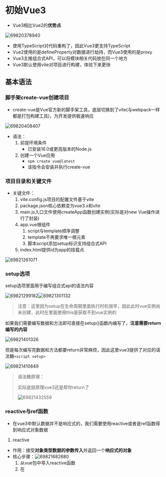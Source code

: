 # 初始Vue3

- Vue3相比Vue2的**优势点**

![69820378940](Vue3学习笔记.assets/1698203789402.png)

- 使用TypeScript对代码重构了，因此Vue3更支持TypeScript
- Vue2使用的是defineProperty对数据进行劫持，而Vue3使用的是proxy
- Vue3主推组合式API，可以将模块相关代码放在同一个地方
- Vue3默认使用vite对项目进行构建，体验下来更快



## 基本语法

### 脚手架create-vue创建项目

- create-vue是Vue官方新的脚手架工具，底层切换到了vite(与webpack一样都是打包构建工具)，为开发提供极速响应

![69820408407](Vue3学习笔记.assets/1698204084075.png)

- 语法：
  1. 前提环境条件
     - 已安装16.0或更高版本的Node.js
  2. 创建一个Vue应用
     - ``npm create vue@latest``
     - 该指令会安装并执行create-vue



### 项目目录和关键文件

- 关键文件：
  1. vite.config.js项目的配置文件基于vite
  2. package.json核心依赖变为vue3.x和vite
  3. main.js入口文件使用createApp函数创建实例(实际是对new Vue操作进行了封装)
  4. app.vue根组件
     1. script与template顺序调整
     2. template不再要求唯一根元素
     3. 脚本script添加setup标识支持组合式API
  5. index.html提供id为app的挂载点

![69821261071](Vue3学习笔记.assets/1698212610711.png)



### setup选项

setup选项里面用于编写组合式api的语法内容

![69821299182](Vue3学习笔记.assets/1698212991820.png)![69821301132](Vue3学习笔记.assets/1698213011327.png)

> 注意：这里因为setup在生命周期里面执行时机很早，因此此时vue实例尚未创建，此时在里面使用this是获取不到vue实例的



如果我们需要编写数据和方法即可直接在setup()函数内编写了，**注意需要return编写的内容**

![69821401326](Vue3学习笔记.assets/1698214013262.png)

但是每次编写完数据和方法都要return非常麻烦，因此这里vue3提供了对应的语法糖``<script setup>``

![69821410849](Vue3学习笔记.assets/1698214108492.png)

> 语法糖原理：
>
> 实际底层原理vue3还是帮你return了
>
> ![69821432559](Vue3学习笔记.assets/1698214325592.png)



### reactive与ref函数

* 在vue3中默认数据并不是响应式的，我们需要使用reactive或者是ref函数得到响应式对象数据

1. reactive

- 作用：接受**对象类型数据的参数传入**并返回一个**响应式的对象**
- 核心步骤：![69821682680](Vue3学习笔记.assets/1698216826806.png)
  1. 从vue包中导入reactive函数
  2. 在<script setup>中执行reactive函数传入类型为对象的初始值，并使用变量接收



2. ref
   - 作用：接受**简单类型或者对象类型的数据**传入并返回一个**响应式对象**
   - 核心步骤：![69821771694](Vue3学习笔记.assets/1698217716942.png)
     1. 导入ref函数
     2. 在<script setup>中执行ref函数并传入初始值，使用变量接受ref函数返回值

>实际开发中推荐使用ref函数获取响应式数据
>
>- ref参数类型支持更好但是在script中必须通过.value访问修改，因为ref函数将传入的内容封装为了一个对象
>- ref函数底层实现依赖于reactive(这一点可以在调试中得到，当ref函数参数为简单数据类型时，ref对象.value得到的就是该简单数据类型，而当ref函数参数为对象数据类型时，ref对象.value得到的是一个proxy对象即reactive函数的返回对象类型)



### 计算属性

与vue2的计算属性概念一致

- 核心语法如下：
  1. 引入computed函数![69823198161](Vue3学习笔记.assets/1698231981617.png)
  2. 调用函数computed，参数为一个回调函数![69823202877](Vue3学习笔记.assets/1698232028771.png)

> 我们在这里定义了一个计算属性 `publishedBooksMessage`。`computed()` 方法期望接收一个 getter 函数，返回值为一个**计算属性 ref**。和其他一般的 ref 类似，你可以通过 `publishedBooksMessage.value` 访问计算结果。计算属性 ref 也会在模板template中自动解包，因此在模板表达式中引用时无需添加 `.value`。

> 计算属性缓存VS方法
>
> 与Vue2一样的，计算属性可以实现的也可以使用方法实现，虽然实现看到的结果一样，但是计算属性优化的点在于**计算属性值会基于其响应式依赖被缓存**。一个计算属性仅会在其响应式依赖更新时才重新计算

#### 可写计算属性

计算属性默认是可读的，某些情况下你也可以对计算属性进行重写

- 核心语法如下：

```javascript
const fullName = computed({
  // getter
  get() {//两个函数也可以简写为箭头函数
    return 计算表达式
  },
  // setter
  set(newValue) {//newValue是修改计算属性值所赋的值
  }
})
```

> 计算属性中不应该有副作用：比如异步请求/修改DOM，这些可以用watch实现
>
> 尽量避免直接修改计算属性的值：计算属性应该是只读的，特殊情况可以配置get set



### class与style绑定

#### 绑定HTML class

- 绑定对象

我们可以给 `:class` (`v-bind:class` 的缩写) 传递一个对象来动态切换 class：

```JavaScript
<script>
    import {ref} from 'vue'
    const isActive = ref(true)
	const hasError = ref(false)
</script>    

<div
  class="static"
  :class="{ active: isActive, 'text-danger': hasError }"
></div>
//结果<div class="static active"></div>
```

上面的语法表示 `active` 是否存在取决于数据属性 `isActive` 的[真假值](https://developer.mozilla.org/en-US/docs/Glossary/Truthy)，可以看到:class也可以与原生class共存

此外，也可以将:class的属性值绑定为一个对象

```javascript
<script setup>
  import { ref } from 'vue';
  const classObject = ref({
    active: true,
    'text-danger': false
  })
</script>

<template>
  <div
    class="static"
    :class="classObject"//这里
  >我是div</div>
</template>

<style scoped>
  .active {
    color: green;
  }
  .text-danger {
    color: red;
  }
</style>
```

> 事实上，我们不一定刚好需要渲染的class依赖的data就本身是一个对象，因此更好的做法是==**:class绑定为返回对象的计算属性**==
>
> ```javascript
> const isActive = ref(true)
> const error = ref(null)
>
> const classObject = computed(() => ({
>   active: isActive.value && !error.value,
>   'text-danger': error.value && error.value.type === 'fatal'
> }))
>
> <div :class="classObject"></div>
> ```

- 绑定数组






### watch函数

- 作用：侦听**一个或多个数据**的变化，数据变化时执行回调函数
- 同样拥有两个额外参数：1.immediate(立即执行) 2.deep(深度监听)
- 语法：
  1. 导入watch函数
  2. 执行watch函数传入要监听的响应式数据==(**ref对象**)==和回调函数![69829013413](Vue3学习笔记.assets/1698290134131.png)
  3. 此外还可以监听多个数据![69829018181](Vue3学习笔记.assets/1698290181815.png)

#### immediate与deep

- immediate：在监听器创建时立即触发回调，响应式数据变化后继续执行回调
- deep：当ref(复杂类型)时，监视内部数据的变化(复杂类型即对象)
- 语法：
  - ![69829161153](Vue3学习笔记.assets/1698291611530.png)



#### 精确侦听对象某个属性

- 语法：
- ![69829169930](Vue3学习笔记.assets/1698291699301.png)

### 生命周期API(选项式VS组合式)

![69829305829](Vue3学习笔记.assets/1698293058294.png)

- 注意：原先的beforeDestory和destoryed被替换为了onBeforeUnmount和onUnmounted，
- 且原先需要写在beforeCreate/created中的内容现在直接写在setup里即可
- 语法：
  1. 导入对应函数![69829333443](Vue3学习笔记.assets/1698293334439.png)
  2. 调用![69829335820](Vue3学习笔记.assets/1698293358204.png)

> 写成函数的调用方式后，可以调用多次，并不会冲突，而是按照顺序依次执行



### 组合式API下的父传子

- 基本思想：
  1. 父组件给子组件绑定属性
  2. 子组件内部通过props选项接收
- 注意这里如果需要再script标签内使用父组件传入的参数的话需要接收defineProps的返回值，而在模板里可以直接使用

![69831892786](Vue3学习笔记.assets/1698318927869.png)

上图例子中因为传递的是静态属性因此不用使用v-bind即没有冒号，而如果传递变量才要冒号

> defineProps原理：就是编译阶段的一个标识，实际编译器解析时，遇到后会进行编译转换![69831907124](Vue3学习笔记.assets/1698319071249.png)



### 组合式API下的子传父

- 基本思想：
  1. 父组件中给子组件标签通过@绑定事件
  2. 子组件中通过emit方法触发时间事件

![69831955595](Vue3学习笔记.assets/1698319555956.png)

与vue2不同的是这里的emit定义的方法都需要使用defineEmits进行声明后再使用，此外这里没有this.$emit的原因也是setup没有this指针的原因





### 模板引用

即获取DOM元素/组件对象，在Vue2中我们使用的是ref标识this.$refs获取

在Vue3则不是这样

- 语法：
  1. 使用ref函数生成一个ref对象
  2. 通过ref标识绑定ref对象到标签

![69831989292](Vue3学习笔记.assets/1698319892922.png)

> 需要注意的是获取模板引用的时机==一定要等待组件挂载完毕后==







#### defineExpose

实际上我们有时候会使用ref模板引用去获取组件对象，并且获取组件对象中的属性或方法

此时使用ref获取到组件对象后实际上是无法直接得到组件的属性/方法的

**需要再组件中将想要暴露的属性/方法进行暴露后才可以得到**

![69832102612](Vue3学习笔记.assets/1698321026124.png)





### provide与inject

有时候我们会有跨层级组件传递的需求，例如爷爷组件向孙子组件传递消息

此时使用provide与inject可以很好地实现

- 语法：
  1. 顶层组件通过provide函数提供数据
  2. 底层组件通过inject函数获取数据

![69832378963](Vue3学习笔记.assets/1698323789633.png)

> 如果想实现底层组件修改顶层组件数据，那么可以通过顶层组件传递一个方法给底层组件来实现





### Vue3.3新特性-defineOptions

- 背景：在使用<script setup>之前我们可以很轻松地就定义props、emits、name等与setup函数平级的属性，但是使用<script setup>之后script的内容就被setup函数充满了，因此难以添加平级属性

![69832440264](Vue3学习笔记.assets/1698324402646.png)

![69832442713](Vue3学习笔记.assets/1698324427130.png)





### Vue3新特性-defineModel

在Vue3中，自定义组件上使用v-model，相当于传递应该modelValue属性，同时触发update:modelValue事件(不再是Vue2里的:value属性和@input事件了)![69838984535](Vue3学习笔记.assets/1698389845357.png)

因此在没有使用defineModel之前，我们使用v-model实现父子组件双向绑定需要这样

![69839041073](Vue3学习笔记.assets/1698390410731.png)

![69839052066](Vue3学习笔记.assets/1698390520667.png)

这样做十分复杂，但是使用defineModel即可简单操作

* 语法如下：

![69839068798](Vue3学习笔记.assets/1698390687983.png)

![69839070596](Vue3学习笔记.assets/1698390705965.png)

直接修改modelValue的值即可反馈到父组件中

不过这样有点子组件直接修改父组件数据的味道~

![69839079118](Vue3学习笔记.assets/1698390791180.png)



### 异步组件

在大型项目中，我们可能需要拆分应用为更小的块，并仅在需要时再从服务器加载相关组件。Vue 提供了 [`defineAsyncComponent`](https://cn.vuejs.org/api/general.html#defineasynccomponent) 方法来实现此功能：

```JavaScript
import { defineAsyncComponent } from 'vue'

const AsyncComp = defineAsyncComponent(() => {
  return new Promise((resolve, reject) => {
    // ...从服务器获取组件
    resolve(/* 获取到的组件 */)
  })
})
// ... 像使用其他一般组件一样使用 `AsyncComp`
```

如你所见，`defineAsyncComponent` 方法接收一个返回 Promise 的加载函数。这个 Promise 的 `resolve` 回调方法应该在从服务器获得组件定义时调用。你也可以调用 `reject(reason)` 表明加载失败。

[ES 模块动态导入](https://developer.mozilla.org/en-US/docs/Web/JavaScript/Reference/Operators/import)也会返回一个 Promise，所以多数情况下我们会将它和 `defineAsyncComponent` 搭配使用。类似 Vite 和 Webpack 这样的构建工具也支持此语法 (并且会将它们作为打包时的代码分割点)，因此我们也可以用它来导入 Vue 单文件组件：

```JavaScript
import { defineAsyncComponent } from 'vue'

const AsyncComp = defineAsyncComponent(() =>
  import('./components/MyComponent.vue')
)
```

最后得到的 `AsyncComp` 是一个外层包装过的组件，仅在页面需要它渲染时才会调用加载内部实际组件的函数。它会将接收到的 props 和插槽传给内部组件，所以你可以使用这个异步的包装组件无缝地替换原始组件，同时实现延迟加载。

与普通组件一样，异步组件可以使用 `app.component()` [全局注册](https://cn.vuejs.org/guide/components/registration.html#global-registration)：

```JavaScript
app.component('MyComponent', defineAsyncComponent(() =>
  import('./components/MyComponent.vue')
))
```

也可以直接在父组件中直接定义它们：

```JavaScript
<script setup>
import { defineAsyncComponent } from 'vue'

const AdminPage = defineAsyncComponent(() =>
  import('./components/AdminPageComponent.vue')
)
</script>

<template>
  <AdminPage />
</template>
```

> 异步操作不可避免地会涉及到加载和错误状态，因此 `defineAsyncComponent()` 也支持在高级选项中处理这些状态：
>
> ```javascript
> const AsyncComp = defineAsyncComponent({
>   // 加载函数
>   loader: () => import('./Foo.vue'),
>
>   // 加载异步组件时使用的组件
>   loadingComponent: LoadingComponent,
>   // 展示加载组件前的延迟时间，默认为 200ms
>   delay: 200,
>
>   // 加载失败后展示的组件
>   errorComponent: ErrorComponent,
>   // 如果提供了一个 timeout 时间限制，并超时了
>   // 也会显示这里配置的报错组件，默认值是：Infinity
>   timeout: 3000
> })
> ```
>
> 如果提供了一个加载组件，它将在内部组件加载时先行显示。在加载组件显示之前有一个默认的 200ms 延迟——这是因为在网络状况较好时，加载完成得很快，加载组件和最终组件之间的替换太快可能产生闪烁，反而影响用户感受。
>
> 如果提供了一个报错组件，则它会在加载器函数返回的 Promise 抛错时被渲染。你还可以指定一个超时时间，在请求耗时超过指定时间时也会渲染报错组件。



## Pinia

### 什么是Pinia

- Pinia是Vue的最新的**状态管理工具**，**是Vuex的替代品**


- 相比Vuex的优点：
  - 提供了更加简单的API(去掉了mutations，只留下state、actions、getters，其中actions可以直接修改state的数据)
  - 提供符合组合式风格的API(和Vue3新语法统一)
  - 去掉了modules的概念，每一个store都是应该独立模块
  - 对typescript友好



### 添加Pinia到Vue项目

实际开发项目时，关于Pinia的配置直接在Vue创建时即可选择Pinia进行添加

如果没有选择也可以按照官方文档进行配置

![69839217875](Vue3学习笔记.assets/1698392178752.png)![69839218454](Vue3学习笔记.assets/1698392184547.png)







### Pinia基本使用

- 定义store仓库
  1. 在src目录新建store目录，之后在该目录store中即可创建自己任意模块的仓库了![69839352567](Vue3学习笔记.assets/1698393525676.png)
  2. 使用defineStore定义仓库( 你可以对 `defineStore()` 的返回值进行任意命名，但最好使用 store 的名字，同时以 `use` 开头且以 `Store` 结尾。(比如 `useUserStore`，`useCartStore`，`useProductStore`), 第一个参数是你的应用中 Store 的唯一 ID。)![69839360330](Vue3学习笔记.assets/1698393603305.png)
  3. 定义仓库内容(函数就是actions即可以直接在里面写异步内容)![69839370327](Vue3学习笔记.assets/1706357754610.png)



- 使用Pinia仓库

1. 在任意组件中导入定义好的仓库(defineStore的返回值是函数)![69839375637](Vue3学习笔记.assets/1698393756377.png)
2. 在模板中随意使用即可![69839380069](Vue3学习笔记.assets/1698393800694.png)





### storeToRefs

对于一个仓库导入到组件中后，我们经过前面的学习知道可以直接 仓库名.属性/仓库名.方法() 使用到该仓库的内容，那么如果你觉得这样麻烦的话，我们也可以将其中的内容进行解构，这样便不需要使用点了

但是！！！

对于属性而言，我们不能直接这样

![69839998276](Vue3学习笔记.assets/1698399982763.png)

这破坏了响应式，相当于声明了两个变量进行初始化了而已

为了从 store 中提取属性时保持其响应性，你需要使用 `storeToRefs()`。它将为每一个响应式属性创建引用。当你只使用 store 的状态而不调用任何 action 时，它会非常有用。请注意，你可以直接从 store 中解构 action，因为它们也被绑定到 store 上：

```javascript
<script setup>
import { storeToRefs } from 'pinia'
const store = useCounterStore()
// `name` 和 `doubleCount` 是响应式的 ref
// 同时通过插件添加的属性也会被提取为 ref
// 并且会跳过所有的 action 或非响应式 (不是 ref 或 reactive) 的属性
const { name, doubleCount } = storeToRefs(store)
// 作为 action 的 increment 可以直接解构
const { increment } = store
</script>
```

==一句话：方法可以直接解构，属性需要使用storeToRefs()进行解构==





### pinia持久化存储

[参考官网Home | pinia-plugin-persistedstate (prazdevs.github.io)](https://prazdevs.github.io/pinia-plugin-persistedstate/zh/)

==注意：当本地拥有数据时，pinia内的数据会被本地数据覆盖==

- 使用步骤：

  1. 安装对应插件``npm i pinia-plugin-persistedstate``

  2. 将插件添加到 pinia 实例上

     ```javascript
     import { createPinia } from 'pinia'
     import piniaPluginPersistedstate from 'pinia-plugin-persistedstate'

     const pinia = createPinia()
     pinia.use(piniaPluginPersistedstate)
     ```
     3. 在创建store时，传入第三个参数一个对象(**默认整个store的数据都做持久化存储**)![69847139473](Vue3学习笔记.assets/1698471394739.png)

- 当然，我们如果不希望使用pinia的默认配置，也可以自己配置相应的配置项![69847178892](Vue3学习笔记.assets/1698471788929.png)

- 例如：持久化存储的键名可以自定义，只需为persist对象传入以key为键的键值对即可![69847187276](Vue3学习笔记.assets/1698471872768.png)

- 如果不想整个store都被持久化，那么可以传入paths为键的键值对![69847191056](Vue3学习笔记.assets/1698471910564.png)




## 大事件管理系统

![69847678461](Vue3学习笔记.assets/1698476784612.png)



### pnpm包管理器-创建项目

- pnpm的优势：比同类工具快2倍左右、节省磁盘空间
- 安装方式：``npm install -g pnpm``
- 创建项目：``pnpm create vue``

> 总结目前所学三种包管理器：
>
> ![69847717017](Vue3学习笔记.assets/1698477170175.png)



### ESLint & prettier 配置代码风格

**环境同步：**

1. **安装了插件 ESlint，开启保存自动修复**
2. **禁用了插件 Prettier，并关闭保存自动格式化**

```jsx
// ESlint插件 + Vscode配置 实现自动格式化修复
"editor.codeActionsOnSave": {
    "source.fixAll": true
},
"editor.formatOnSave": false,
```

**配置文件 .eslintrc.cjs**

1. prettier 风格配置 [https://prettier.io](https://prettier.io/docs/en/options.html )
   1. 单引号
   2. 不使用分号
   3. 每行宽度至多80字符
   4. 不加对象|数组最后逗号
   5. 换行符号不限制（win mac 不一致）
2. vue组件名称多单词组成（忽略index.vue）
3. props解构（关闭）

```jsx
  rules: {
    'prettier/prettier': [
      'warn',
      {
        singleQuote: true, // 单引号
        semi: false, // 无分号
        printWidth: 80, // 每行宽度至多80字符
        trailingComma: 'none', // 不加对象|数组最后逗号
        endOfLine: 'auto' // 换行符号不限制（win mac 不一致）
      }
    ],
    'vue/multi-word-component-names': [
      'warn',
      {
        ignores: ['index'] // vue组件名称多单词组成（忽略index.vue）
      }
    ],
    'vue/no-setup-props-destructure': ['off'], // 关闭 props 解构的校验
    // 💡 添加未定义变量错误提示，create-vue@3.6.3 关闭，这里加上是为了支持下一个章节演示。
    'no-undef': 'error'
  }
```



### 基于husky的代码检查工作流

- husky是git的一个hooks(钩子)工具，即husky可以帮助我们在git管理项目的过程中使用钩子，或者说在特定的时间执行特定的代码，最有用的就是在我们进行代码提交之前进行代码检查
- https://typicode.github.io/husky/
- 使用步骤：
  1. 初始化git仓库，执行``git init``
  2. 初始化husky工具配置，执行``pnpm dlx husky-init && pnpm install``
  3. 修改.husky/pre-commit文件

```jsx
pnpm lint//lint是package.json中的eslint全局检查命令
```

**问题：**默认进行的是全量检查，耗时问题，历史问题，我们不可能保证别人的代码也能够完全符合规范！

**解决**：使用暂存区eslint校验(即只对自己写的代码进行校验)

- 步骤：
  1. 安装lint-staged包``pnpm i lint-staged -D``
  2. package.json中配置lint-staged![69848176629](Vue3学习笔记.assets/1698481766293.png)
  3. 修改.husky/pre-commit文件``pnpm lint-staged``





### VueRouter4路由变化

![69849051666](Vue3学习笔记.assets/1698490516666.png)

1. 创建路由实例不再是直接new VueRouter而是被封装成**createRouter函数**
2. 路由模式
   1. **history**模式使用**createWebHistory**()   即地址栏没有#
   2. **hash**模式使用**createWebHashHistory**()  即地址栏带#
   3. 参数是基础路径，默认是/，而这里的``import.meta.env.BASE_URL``指向的是vite.config.js中的base配置项，即设置地址栏的基地址





**在Vue3 CompositionAPI中**

- **获取路由对象 router** 使用``const router = useRouter()``
- **获取路由参数route**使用``const route = useRoute()``





### 按需导入Element Plus

* 使用步骤：
  1. 安装``pnpm add element-plus``
  2. 按照官方文档进行配置按需导入[快速开始 | Element Plus (element-plus.org)](http://element-plus.org/zh-CN/guide/quickstart.html#%E6%8C%89%E9%9C%80%E5%AF%BC%E5%85%A5)
  3. 直接使用组件即可(默认components下的文件也会被自动注册)





### pinia仓库统一管理

- 将main.js中与pinia相关的内容都移动到stores/index.js中

![69849453685](Vue3学习笔记.assets/1698494536858.png)

- 将所有仓库都导出到同一个出口再导出实现仓库的统一导出(可以将所有仓库的use函数都导出到index.js中![70635756974](Vue3学习笔记.assets/1706357569743.png)![69849472033](Vue3学习笔记.assets/1698494720335.png)

![69849473231](Vue3学习笔记.assets/1698494732312.png)





### Element-plus使用

#### 布局相关

- <el-row>标签表示一行，一行分为24份
- <el-col>标签表示一列
  - 属性span代表在一行中，占多少份
  - 属性offset代表在一行中，左侧margin份数
- <el-form>表示整个表单组件
- <el-form-item>表单的一行(一个表单域)
- <el-input>表单元素(输入框)



#### 校验相关

- <el-form> => :model="ruleForm"绑定的整个form的数据对象{xxx,xxx,xxx}
- <el-form> => :rules="rules"  绑定的整个表单的规则对象{xxx,xxx,xxx}
- 表单元素 => v-model="ruleForm.xxx" 给表单元素绑定form的子属性
- <el-item> => prop配置项生效的是哪个校验规则
- 校验规则：
  - 非空校验![69858049108](Vue3学习笔记.assets/1698580491089.png)
  - 长度校验![69858049941](Vue3学习笔记.assets/1698580499416.png)
  - 正则校验![69858051032](Vue3学习笔记.assets/1698580510324.png)
  - 自定义校验：![69858130486](Vue3学习笔记.assets/1698581304867.png)




#### menu组件

- <el-menu>表示整个表单组件
  - :default-active配置默认激活项
  - router表示是否启用 `vue-router` 模式。 启用该模式会在激活导航时以 index 作为 path 进行路由跳转 
- <el-menu-item>表示表单项
  - index属性在router模式下配置的是激活时跳转的路径




